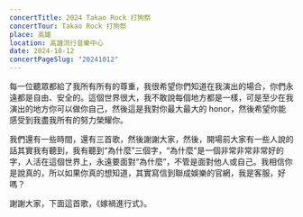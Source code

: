 ```yaml
---
concertTitle: 2024 Takao Rock 打狗祭
concertTour: Takao Rock 打狗祭
place: 高雄
location: 高雄流行音樂中心
date: 2024-10-12
concertPageSlug: "20241012"
---
```

每一位聽眾都給了我所有所有的尊重，我很希望你們知道在我演出的場合，你們永遠都是自由、安全的。這個世界很大，我不敢說每個地方都是一樣，可是至少在我演出的地方你可以做你自己，然後這是我對你最大最大的 honor，然後希望你能感受到我盡我所有的努力榮耀你。

我們還有一些時間，還有三首歌，然後謝謝大家，然後，開場前大家有一些人說的話其實我有聽到，我有聽到“為什麼”三個字，“為什麼”是一個非常非常非常好的字，人活在這個世界上，永遠要面對“為什麼”，不管是面對他人或自己。我相信你是說真的，所以如果你真的想知道，其實寫信到聯成娛樂的官網，我是客服，好嗎？

謝謝大家，下面這首歌，《嫁禍進行式》。